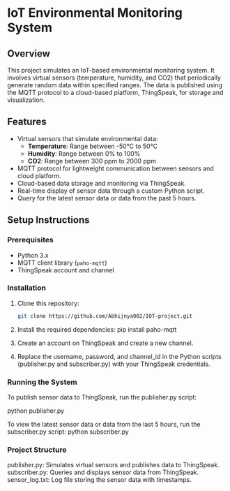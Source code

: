 # IoT Environmental Monitoring System

## Overview

This project simulates an IoT-based environmental monitoring system. It involves virtual sensors (temperature, humidity, and CO2) that periodically generate random data within specified ranges. The data is published using the MQTT protocol to a cloud-based platform, ThingSpeak, for storage and visualization.

## Features

- Virtual sensors that simulate environmental data:
  - **Temperature**: Range between -50°C to 50°C
  - **Humidity**: Range between 0% to 100%
  - **CO2**: Range between 300 ppm to 2000 ppm
- MQTT protocol for lightweight communication between sensors and cloud platform.
- Cloud-based data storage and monitoring via ThingSpeak.
- Real-time display of sensor data through a custom Python script.
- Query for the latest sensor data or data from the past 5 hours.

## Setup Instructions

### Prerequisites

- Python 3.x
- MQTT client library (`paho-mqtt`)
- ThingSpeak account and channel

### Installation

1. Clone this repository:
   ```bash
   git clone https://github.com/Abhijnya002/IOT-project.git
2. Install the required dependencies:
pip install paho-mqtt

3. Create an account on ThingSpeak and create a new channel.

4. Replace the username, password, and channel_id in the Python scripts (publisher.py and subscriber.py) with your ThingSpeak credentials.

### Running the System
To publish sensor data to ThingSpeak, run the publisher.py script:

python publisher.py

To view the latest sensor data or data from the last 5 hours, run the subscriber.py script:
python subscriber.py

### Project Structure
publisher.py: Simulates virtual sensors and publishes data to ThingSpeak.
subscriber.py: Queries and displays sensor data from ThingSpeak.
sensor_log.txt: Log file storing the sensor data with timestamps.

